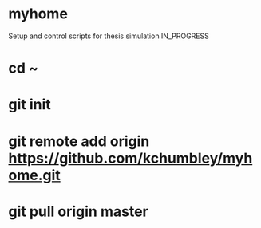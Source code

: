 # myhome
Setup and control scripts for thesis simulation IN_PROGRESS


# cd ~

# git init
# git remote add origin https://github.com/kchumbley/myhome.git
# git pull origin master
